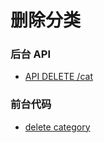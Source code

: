 # 删除分类


### 后台 API

- [API DELETE /cat](https://github.com/happypeter/aa-journey-demo/commit/887db3c043565cc5aa5c004851a18bf488f5cb89)


### 前台代码

- [delete category](https://github.com/happypeter/aa-journey-demo/commit/797237017057f19b694dad7d733d538dd72596cf)
